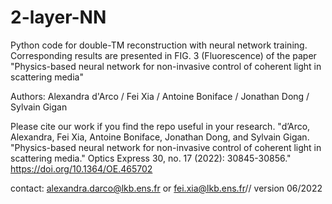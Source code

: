 # 2-layer-NN

Python code for double-TM reconstruction with neural network training. Corresponding results are presented in FIG. 3 (Fluorescence) of the paper "Physics-based neural network for non-invasive control of coherent light in scattering media"

Authors: Alexandra d'Arco / Fei Xia / Antoine Boniface / Jonathan Dong / Sylvain Gigan

Please cite our work if you find the repo useful in your research. "d’Arco, Alexandra, Fei Xia, Antoine Boniface, Jonathan Dong, and Sylvain Gigan. "Physics-based neural network for non-invasive control of coherent light in scattering media." Optics Express 30, no. 17 (2022): 30845-30856." https://doi.org/10.1364/OE.465702

contact: alexandra.darco@lkb.ens.fr or fei.xia@lkb.ens.fr// version 06/2022

